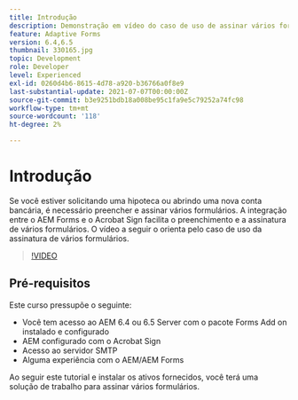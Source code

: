 ```yaml
---
title: Introdução
description: Demonstração em vídeo do caso de uso de assinar vários formulários
feature: Adaptive Forms
version: 6.4,6.5
thumbnail: 330165.jpg
topic: Development
role: Developer
level: Experienced
exl-id: 0260d4b6-8615-4d78-a920-b36766a0f8e9
last-substantial-update: 2021-07-07T00:00:00Z
source-git-commit: b3e9251bdb18a008be95c1fa9e5c79252a74fc98
workflow-type: tm+mt
source-wordcount: '118'
ht-degree: 2%

---
```


# Introdução

Se você estiver solicitando uma hipoteca ou abrindo uma nova conta bancária, é necessário preencher e assinar vários formulários. A integração entre o AEM Forms e o Acrobat Sign facilita o preenchimento e a assinatura de vários formulários.
O vídeo a seguir o orienta pelo caso de uso da assinatura de vários formulários.

>[!VIDEO](https://video.tv.adobe.com/v/330165?quality=12&learn=on)

## Pré-requisitos

Este curso pressupõe o seguinte:

* Você tem acesso ao AEM 6.4 ou 6.5 Server com o pacote Forms Add on instalado e configurado
* AEM configurado com o Acrobat Sign
* Acesso ao servidor SMTP
* Alguma experiência com o AEM/AEM Forms

Ao seguir este tutorial e instalar os ativos fornecidos, você terá uma solução de trabalho para assinar vários formulários.
